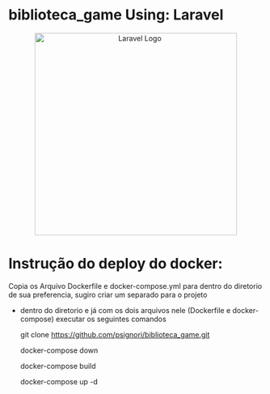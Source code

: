 # biblioteca_game Using: Laravel
<p align="center"><a href="https://laravel.com" target="_blank"><img src="https://raw.githubusercontent.com/laravel/art/master/logo-lockup/5%20SVG/2%20CMYK/1%20Full%20Color/laravel-logolockup-cmyk-red.svg" width="400" alt="Laravel Logo"></a></p>

# Instrução do deploy do docker:
Copia os Arquivo Dockerfile e docker-compose.yml para dentro do diretorio de sua preferencia, sugiro criar um separado para o projeto

* dentro do diretorio e já com os dois arquivos nele (Dockerfile e docker-compose) executar os seguintes comandos

    git clone https://github.com/psignori/biblioteca_game.git

    docker-compose down

    docker-compose build

    docker-compose up -d

